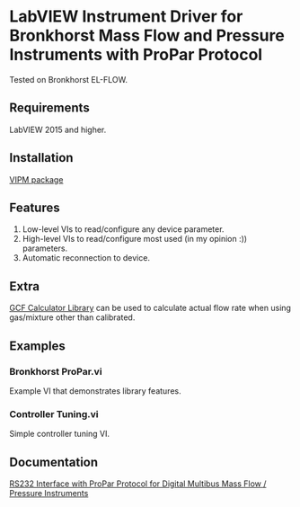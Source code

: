 # LabVIEW Instrument Driver for Bronkhorst Mass Flow and Pressure Instruments with ProPar Protocol
Tested on Bronkhorst EL-FLOW.

## Requirements
LabVIEW 2015 and higher.

## Installation
[VIPM package](https://www.vipm.io/package/plasmapper_lib_pl_bronkhorst_propar/)

## Features
1. Low-level VIs to read/configure any device parameter.
2. High-level VIs to read/configure most used (in my opinion :)) parameters.
3. Automatic reconnection to device.

## Extra
[GCF Calculator Library](https://github.com/plasmapper/gcf-calculator-labview) can be used to calculate actual flow rate when using gas/mixture other than calibrated.

## Examples
### Bronkhorst ProPar.vi
Example VI that demonstrates library features.

### Controller Tuning.vi
Simple controller tuning VI.

## Documentation
[RS232 Interface with ProPar Protocol for Digital Multibus Mass Flow / Pressure Instruments](https://www.bronkhorst.com/getmedia/77a1438f-e547-4a79-95ad-53e81fd38a97/917027-Manual-RS232-interface.pdf)
